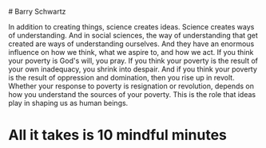 
​# Barry Schwartz

In addition to creating things, science creates ideas. Science creates ways of understanding. And in social sciences, the way of understanding that get created are ways of understanding ourselves. And they have an enormous influence on how we think, what we aspire to, and how we act. If you think your poverty is God's will, you pray. If you think your poverty is the result of your own inadequacy, you shrink into despair. And if you think your poverty is the result of oppression and domination, then you rise up in revolt. Whether your response to poverty is resignation or revolution, depends on how you understand the sources of your poverty. This is the role that ideas play in shaping us as human beings.

# ​All it takes is 10 mindful minutes
